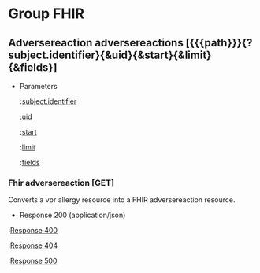# Group FHIR

## Adversereaction adversereactions [{{{path}}}{?subject.identifier}{&uid}{&start}{&limit}{&fields}]

+ Parameters

    :[subject.identifier]({{{common}}}/parameters/subject.identifier.md)

    :[uid]({{{common}}}/parameters/uid.md)

    :[start]({{{common}}}/parameters/start.md)

    :[limit]({{{common}}}/parameters/limit.md)

    :[fields]({{{common}}}/parameters/fields.md)


### Fhir adversereaction [GET]

Converts a vpr allergy resource into a FHIR adversereaction resource.

+ Response 200 (application/json)

:[Response 400]({{{common}}}/responses/400.md)

:[Response 404]({{{common}}}/responses/404.md)

:[Response 500]({{{common}}}/responses/500.md)

